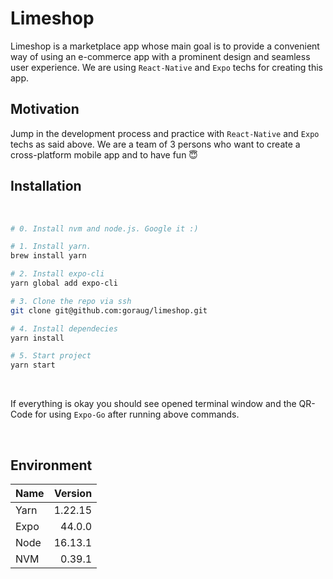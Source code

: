 # Limeshop

Limeshop is a marketplace app whose main goal is to provide a convenient way of using an e-commerce app with a prominent design and seamless user experience. We are using `React-Native` and `Expo` techs for creating this app.

## Motivation


Jump in the development process and practice with `React-Native` and `Expo` techs as said above. We are a team of 3 persons who want to create a cross-platform mobile app and to have fun 😇

## Installation

<br/>

```bash
# 0. Install nvm and node.js. Google it :)

# 1. Install yarn. 
brew install yarn

# 2. Install expo-cli
yarn global add expo-cli

# 3. Clone the repo via ssh
git clone git@github.com:goraug/limeshop.git

# 4. Install dependecies
yarn install

# 5. Start project
yarn start
```
<br/>

If everything is okay you should see opened terminal window and the QR-Code for using `Expo-Go` after running above commands.

<br/>

## Environment

| Name      | Version |
| :--- | ---: |
| Yarn  | 1.22.15   |
| Expo  | 44.0.0    |
| Node 	| 16.13.1   | 
| NVM   | 0.39.1 	|